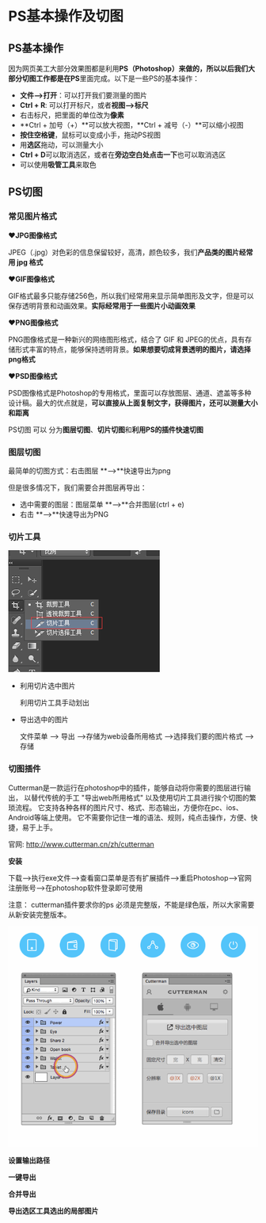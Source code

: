 # PS基本操作及切图 #

## PS基本操作  ##

因为网页美工大部分效果图都是利用**PS（Photoshop）**来做的，所以以后我们大部分切图工作都是在**PS**里面完成。以下是一些PS的基本操作：

- **文件—>打开**：可以打开我们要测量的图片
- **Ctrl + R**: 可以打开标尺，或者**视图—>标尺**
- 右击标尺，把里面的单位改为**像素**
- **Ctrl + 加号（+）**可以放大视图，**Ctrl + 减号（-）**可以缩小视图
- **按住空格键**，鼠标可以变成小手，拖动PS视图
- 用**选区**拖动，可以测量大小
- **Ctrl + D**可以取消选区，或者在**旁边空白处点击一下**也可以取消选区
- 可以使用**吸管工具**来取色

## PS切图 ##

### 常见图片格式 ###

:heart:**JPG图像格式**

JPEG（.jpg）对色彩的信息保留较好，高清，颜色较多，我们**产品类的图片经常用 jpg 格式**

:heart:**GIF图像格式**

GIF格式最多只能存储256色，所以我们经常用来显示简单图形及文字，但是可以保存透明背景和动画效果。**实际经常用于一些图片小动画效果**

:heart:**PNG图像格式**

PNG图像格式是一种新兴的网络图形格式，结合了 GIF 和 JPEG的优点，具有存储形式丰富的特点，能够保持透明背景。**如果想要切成背景透明的图片，请选择png格式**

:heart:**PSD图像格式**

PSD图像格式是Photoshop的专用格式，里面可以存放图层、通道、遮盖等多种设计稿。最大的优点就是，**可以直接从上面复制文字，获得图片，还可以测量大小和距离**

PS切图 可以 分为**图层切图**、**切片切图**和**利用PS的插件快速切图**

### 图层切图

最简单的切图方式：右击图层 **—>**快速导出为png

但是很多情况下，我们需要合并图层再导出：

- 选中需要的图层：图层菜单 **—>**合并图层(ctrl + e)
- 右击 **—>**快速导出为PNG

### 切片工具

![1498466173246](./media/1498466655510.png)

- 利用切片选中图片

  利用切片工具手动划出

- 导出选中的图片

  文件菜单 —> 导出 —>存储为web设备所用格式 —>选择我们要的图片格式 —>存储

### 切图插件

Cutterman是一款运行在photoshop中的插件，能够自动将你需要的图层进行输出， 以替代传统的手工 "导出web所用格式" 以及使用切片工具进行挨个切图的繁琐流程。 它支持各种各样的图片尺寸、格式、形态输出，方便你在pc、ios、Android等端上使用。 它不需要你记住一堆的语法、规则，纯点击操作，方便、快捷，易于上手。

官网: http://www.cutterman.cn/zh/cutterman

**安装**

下载—>执行exe文件—>查看窗口菜单是否有扩展插件—>重启Photoshop—>官网注册账号—>在photoshop软件登录即可使用

注意： cutterman插件要求你的ps 必须是完整版，不能是绿色版，所以大家需要从新安装完整版本。

<img src="./media/sample1.gif" />

**设置输出路径**

**一键导出**

**合并导出**

**导出选区工具选出的局部图片**